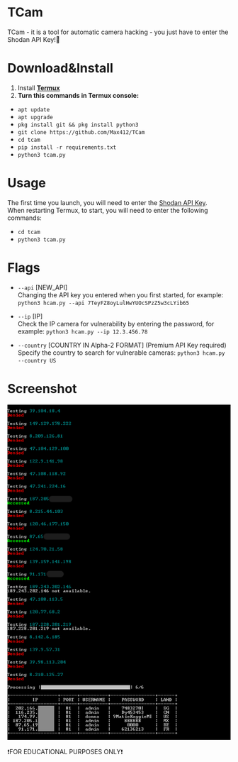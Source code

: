 # TCam
TCam - it is a tool for automatic camera hacking - you just have to enter the Shodan API Key!👀


# Download&Install
1) Install <a href="https://termux.dev" target="_blank">**Termux**</a>  
2) **Turn this commands in Termux console:**
* `apt update`  
* `apt upgrade`  
* `pkg install git && pkg install python3`  
* `git clone https://github.com/Max412/TCam`  
* `cd tcam`  
* `pip install -r requirements.txt`  
* `python3 tcam.py`  


# Usage
The first time you launch, you will need to enter the <a href="https://account.shodan.io/login" target="_blank">Shodan API Key</a>.  
When restarting Termux, to start, you will need to enter the following commands:
* `cd tcam`  
* `python3 tcam.py`  

# Flags
* `--api` [NEW_API]  
  Changing the API key you entered when you first started, for example: `python3 hcam.py --api 7TeyFZ8oyLulHwYUOcSPzZ5w3cLYib65`

* `--ip` [IP]  
   Check the IP camera for vulnerability by entering the password, for example: `python3 hcam.py --ip 12.3.456.78`
   
* `--country` [COUNTRY IN Alpha-2 FORMAT] (Premium API Key required)  
   Specify the country to search for vulnerable cameras: `python3 hcam.py --country US`

# Screenshot
![capture](https://github.com/Max412/DoS-ru/blob/main/cam.png?raw=true)

❗️FOR EDUCATIONAL PURPOSES ONLY❗️
